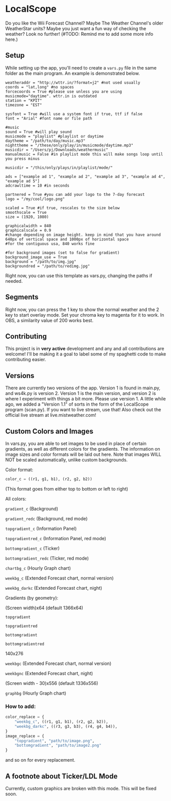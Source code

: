 # LocalScope

Do you like the Wii Forecast Channel? Maybe The Weather Channel's older WeatherStar units? Maybe you just want a fun way of checking the weather? Look no further! (#TODO: Remind me to add some more info here.)

## Setup

While setting up the app, you'll need to create a `vars.py` file in the same folder as the main program. An example is demonstrated below.
```
weatheraddr = "http://wttr.in/?format=j2" #not used usually
coords = "lat,long" #no spaces
forcecoords = True #please use unless you are using musicmode="daytime". wttr.in is outdated
station = "KPIT"
timezone = "EST"

sysfont = True #will use a system font if true, ttf if false
font = "Arial" #font name or file path

#music
sound = True #will play sound
musicmode = "playlist" #playlist or daytime
daytheme = "/path/to/day/music.mp3"
nighttheme = "/these/only/play/in/musicmode/daytime.mp3"
musicdir = "/Users/pj/Downloads/weathermusic"
manualmusic = False #in playlist mode this will make songs loop until you press minus

musicdir = "/this/only/plays/in/playlist/mode/"

ads = ["example ad 1", "example ad 2", "example ad 3", "example ad 4", "example ad 5"]
adcrawltime = 10 #in seconds

partnered = True #you can add your logo to the 7-day forecast
logo = "/my/cool/logo.png"

scaled = True #if true, rescales to the size below
smoothscale = True
size = (1920, 1080)

graphicalwidth = 840
graphicalscale = 0.9
#change depending on image height. keep in mind that you have around 640px of vertical space and 1000px of horizontal space
#for the contiguous usa, 840 works fine

#for background images (set to false for gradient)
background_image_use = True
background = "/path/to/img.jpg"
backgroundred = "/path/to/redimg.jpg"
```
Right now, you can use this template as vars.py, changing the paths if needed.

## Segments

Right now, you can press the 1 key to show the normal weather and the 2 key to start overlay mode. Set your chroma key to magenta for it to work. In OBS, a similarity value of 200 works best.

## Contributing

This project is in **very active** development and any and all contributions are welcome! I'll be making it a goal to label some of my spaghetti code to make contributing easier.

## Versions

There are currently two versions of the app. Version 1 is found in main.py, and ws4k.py is version 2. Version 1 is the main version, and version 2 is where I experiment with things a bit more. Please use version 1.
A little while ago, we added a "Version 1.1" of sorts in the form of the LocalScope program (scan.py). If you want to live stream, use that! Also check out the official live stream at live.mistweather.com!

## Custom Colors and Images

In vars.py, you are able to set images to be used in place of certain gradients, as well as different colors for the gradients.
The information on image sizes and color formats will be laid out here.
Note that images WILL NOT be scaled automatically, unlike custom backgrounds.

Color format:

```py
color_c = ((r1, g1, b1), (r2, g2, b2))
```

(This format goes from either top to bottom or left to right)

All colors:

`gradient_c` (Background)

`gradient_redc` (Background, red mode)

`topgradient_c` (Information Panel)

`topgradientred_c` (Information Panel, red mode)

`bottomgradient_c` (Ticker)

`bottomgradient_redc` (Ticker, red mode)

`chartbg_c` (Hourly Graph chart)

`weekbg_c` (Extended Forecast chart, normal version)

`weekbg_darkc` (Extended Forecast chart, night)

Gradients (by geometry):

(Screen width)x64 (default 1366x64)

`topgradient`

`topgradientred`

`bottomgradient`

`bottomgradientred`

140x276

`weekbgc` (Extended Forecast chart, normal version)

`weekbgnc` (Extended Forecast chart, night)

(Screen width - 30)x556 (default 1336x556)

`graphbg` (Hourly Graph chart)

### How to add:

```py
color_replace = {
    "weekbg_c", ((r1, g1, b1), (r2, g2, b2)),
    "weekbg_darkc", ((r3, g3, b3), (r4, g4, b4)),
}
image_replace = {
    "topgradient", "path/to/image.png",
    "bottomgradient", "path/to/image2.png"
}
```

and so on for every replacement.

## A footnote about Ticker/LDL Mode

Currently, custom graphics are broken with this mode. This will be fixed soon.